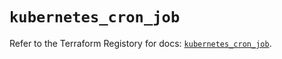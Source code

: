 # `kubernetes_cron_job`

Refer to the Terraform Registory for docs: [`kubernetes_cron_job`](https://registry.terraform.io/providers/hashicorp/kubernetes/2.24.0/docs/resources/cron_job).
